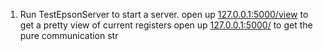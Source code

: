 1) Run TestEpsonServer to start a server. 
open up [127.0.0.1:5000/view](http://127.0.0.1:5000/view) to get a pretty view of current registers
open up [127.0.0.1:5000/](http://127.0.0.1:5000/) to get the pure communication str
